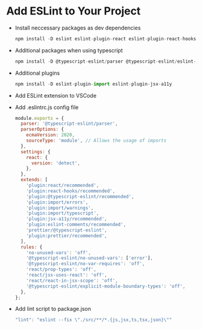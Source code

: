 # Add ESLint to Your Project

- Install neccessary packages as dev dependencies

  ```js
  npm install -D eslint eslint-plugin-react eslint-plugin-react-hooks
  ```

- Additional packages when using typescript

  ```js
  npm install -D @typescript-eslint/parser @typescript-eslint/eslint-plugin
  ```

- Additional plugins

  ```js
  npm install -D eslint-plugin-import eslint-plugin-jsx-a11y
  ```

- Add ESLint extension to VSCode

- Add .eslintrc.js config file

  ```js
  module.exports = {
    parser: '@typescript-eslint/parser',
    parserOptions: {
      ecmaVersion: 2020,
      sourceType: 'module', // Allows the usage of imports
    },
    settings: {
      react: {
        version: 'detect',
      },
    },
    extends: [
      'plugin:react/recommended',
      'plugin:react-hooks/recommended',
      'plugin:@typescript-eslint/recommended',
      'plugin:import/errors',
      'plugin:import/warnings',
      'plugin:import/typescript',
      'plugin:jsx-a11y/recommended',
      'plugin:eslint-comments/recommended',
      'prettier/@typescript-eslint',
      'plugin:prettier/recommended',
    ],
    rules: {
      'no-unused-vars': 'off',
      '@typescript-eslint/no-unused-vars': ['error'],
      '@typescript-eslint/no-var-requires': 'off',
      'react/prop-types': 'off',
      'react/jsx-uses-react': 'off',
      'react/react-in-jsx-scope': 'off',
      '@typescript-eslint/explicit-module-boundary-types': 'off',
    },
  };
  ```

- Add lint script to package.json

   ```js
   "lint": "eslint --fix \"./src/**/*.{js,jsx,ts,tsx,json}\""
   ```
